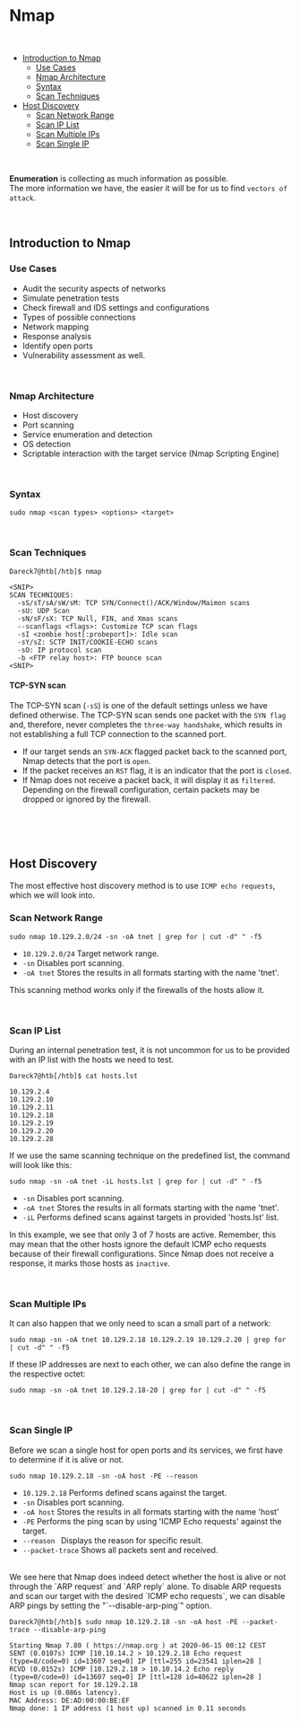 # Nmap
<br>

- [Introduction to Nmap](#introduction-to-nmap)
    - [Use Cases](#use-cases)
    - [Nmap Architecture](#nmap-architecture)
    - [Syntax](#syntax)
    - [Scan Techniques](#scan-techniques)
- [Host Discovery](#host-discovery)
    - [Scan Network Range](#scan-network-range)
    - [Scan IP List](#scan-ip-list)
    - [Scan Multiple IPs](#scan-multiple-ips)
    - [Scan Single IP](#scan-single-ip)

<br>

**Enumeration** is collecting as much information as possible.<br>
The more information we have, the easier it will be for us to find `vectors of attack`. 

<br>

## Introduction to Nmap

### Use Cases

- Audit the security aspects of networks
- Simulate penetration tests
- Check firewall and IDS settings and configurations
- Types of possible connections
- Network mapping
- Response analysis
- Identify open ports
- Vulnerability assessment as well.

<br>

### Nmap Architecture

- Host discovery
- Port scanning
- Service enumeration and detection
- OS detection
- Scriptable interaction with the target service (Nmap Scripting Engine)

<br>

### Syntax

```console
sudo nmap <scan types> <options> <target>
```

<br>

### Scan Techniques

```console
Dareck7@htb[/htb]$ nmap

<SNIP>
SCAN TECHNIQUES:
  -sS/sT/sA/sW/sM: TCP SYN/Connect()/ACK/Window/Maimon scans
  -sU: UDP Scan
  -sN/sF/sX: TCP Null, FIN, and Xmas scans
  --scanflags <flags>: Customize TCP scan flags
  -sI <zombie host[:probeport]>: Idle scan
  -sY/sZ: SCTP INIT/COOKIE-ECHO scans
  -sO: IP protocol scan
  -b <FTP relay host>: FTP bounce scan
<SNIP>
```

#### TCP-SYN scan

The TCP-SYN scan (`-sS`) is one of the default settings unless we have defined otherwise. The TCP-SYN scan sends one packet with the `SYN flag` and, therefore, never completes the `three-way handshake`, which results in not establishing a full TCP connection to the scanned port.

- If our target sends an `SYN-ACK` flagged packet back to the scanned port, Nmap detects that the port is `open`.
- If the packet receives an `RST` flag, it is an indicator that the port is `closed`.
- If Nmap does not receive a packet back, it will display it as `filtered`. Depending on the firewall configuration, certain packets may be dropped or ignored by the firewall.

<br>
<br>
<br>

## Host Discovery

The most effective host discovery method is to use `ICMP echo requests`, which we will look into.

### Scan Network Range
```console
sudo nmap 10.129.2.0/24 -sn -oA tnet | grep for | cut -d" " -f5
```
- `10.129.2.0/24` 	Target network range.
- `-sn` 	Disables port scanning.
- `-oA tnet` 	Stores the results in all formats starting with the name 'tnet'.

This scanning method works only if the firewalls of the hosts allow it.

<br>

### Scan IP List

During an internal penetration test, it is not uncommon for us to be provided with an IP list with the hosts we need to test.

```console
Dareck7@htb[/htb]$ cat hosts.lst

10.129.2.4
10.129.2.10
10.129.2.11
10.129.2.18
10.129.2.19
10.129.2.20
10.129.2.28
```
If we use the same scanning technique on the predefined list, the command will look like this:
```console
sudo nmap -sn -oA tnet -iL hosts.lst | grep for | cut -d" " -f5
```
- `-sn` 	Disables port scanning.
- `-oA tnet` 	Stores the results in all formats starting with the name 'tnet'.
- `-iL` 	Performs defined scans against targets in provided 'hosts.lst' list.

In this example, we see that only 3 of 7 hosts are active. Remember, this may mean that the other hosts ignore the default ICMP echo requests because of their firewall configurations. Since Nmap does not receive a response, it marks those hosts as `inactive`.

<br>

### Scan Multiple IPs

It can also happen that we only need to scan a small part of a network:

```console
sudo nmap -sn -oA tnet 10.129.2.18 10.129.2.19 10.129.2.20 | grep for | cut -d" " -f5
```

If these IP addresses are next to each other, we can also define the range in the respective octet:

```console
sudo nmap -sn -oA tnet 10.129.2.18-20 | grep for | cut -d" " -f5
```

<br>

### Scan Single IP

Before we scan a single host for open ports and its services, we first have to determine if it is alive or not.

```console
sudo nmap 10.129.2.18 -sn -oA host -PE --reason
```
- `10.129.2.18` 	Performs defined scans against the target.
- `-sn` 	Disables port scanning.
- `-oA host` 	Stores the results in all formats starting with the name 'host'
- `-PE` 	Performs the ping scan by using 'ICMP Echo requests' against the target.
- `--reason ` Displays the reason for specific result.
- `--packet-trace` Shows all packets sent and received.

<br>
We see here that Nmap does indeed detect whether the host is alive or not through the `ARP request` and `ARP reply` alone. To disable ARP requests and scan our target with the desired `ICMP echo requests`, we can disable ARP pings by setting the "`--disable-arp-ping`" option.

```console
Dareck7@htb[/htb]$ sudo nmap 10.129.2.18 -sn -oA host -PE --packet-trace --disable-arp-ping 

Starting Nmap 7.80 ( https://nmap.org ) at 2020-06-15 00:12 CEST
SENT (0.0107s) ICMP [10.10.14.2 > 10.129.2.18 Echo request (type=8/code=0) id=13607 seq=0] IP [ttl=255 id=23541 iplen=28 ]
RCVD (0.0152s) ICMP [10.129.2.18 > 10.10.14.2 Echo reply (type=0/code=0) id=13607 seq=0] IP [ttl=128 id=40622 iplen=28 ]
Nmap scan report for 10.129.2.18
Host is up (0.086s latency).
MAC Address: DE:AD:00:00:BE:EF
Nmap done: 1 IP address (1 host up) scanned in 0.11 seconds
```
